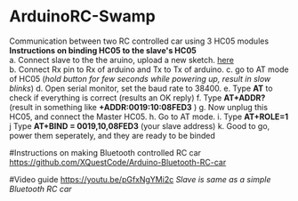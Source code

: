 # ArduinoRC-Swamp
Communication between two RC controlled car using 3 HC05 modules
**Instructions on binding HC05 to the slave's HC05**
<br>a. Connect slave to the the aruino, upload a new sketch. [here](https://pastebin.com/WQsq0igT)</br>
b. Connect Rx pin to Rx of arduino and Tx to Tx of arduino.
c. go to AT mode of HC05 (_hold button for few seconds while powering up, result in slow blinks_)
d. Open serial monitor, set the baud rate to 38400.
e. Type **AT** to check if everything is correct (results an OK reply)
f. Type **AT+ADDR?** (result in something like **+ADDR:0019:10:08FED3** )
g. Now unplug this HC05, and connect the Master HC05.
h. Go to AT mode.
i. Type **AT+ROLE=1**
j Type **AT+BIND = 0019,10,08FED3** (your slave address)
k. Good to go, power them seperately, and they are ready to be binded



#Instructions on making Bluetooth controlled RC car
https://github.com/XQuestCode/Arduino-Bluetooth-RC-car

#Video guide 
https://youtu.be/pGfxNgYMi2c
*Slave is same as a simple Bluetooth RC car*
